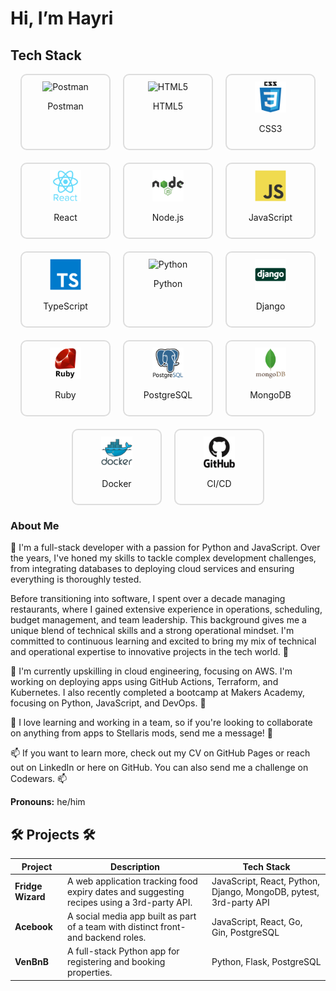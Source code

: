 # Hi, I’m Hayri


## Tech Stack

<div style="display: flex; flex-wrap: wrap; justify-content: center; gap: 20px;">

  <div style="border: 2px solid #ddd; padding: 10px; border-radius: 10px; text-align: center; width: 120px;">
    <img src="https://www.vectorlogo.zone/logos/getpostman/getpostman-icon.svg" alt="Postman" width="50" height="50"/>
    <p>Postman</p>
  </div>
  
  <div style="border: 2px solid #ddd; padding: 10px; border-radius: 10px; text-align: center; width: 120px;">
    <img src="https://www.w3.org/html/logo/downloads/HTML5_Logo_512.png" alt="HTML5" width="50" height="50"/>
    <p>HTML5</p>
  </div>
  
  <div style="border: 2px solid #ddd; padding: 10px; border-radius: 10px; text-align: center; width: 120px;">
    <img src="https://raw.githubusercontent.com/devicons/devicon/master/icons/css3/css3-original-wordmark.svg" alt="CSS3" width="50" height="50"/>
    <p>CSS3</p>
  </div>
  
  <div style="border: 2px solid #ddd; padding: 10px; border-radius: 10px; text-align: center; width: 120px;">
    <img src="https://raw.githubusercontent.com/devicons/devicon/master/icons/react/react-original-wordmark.svg" alt="React" width="50" height="50"/>
    <p>React</p>
  </div>
  
  <div style="border: 2px solid #ddd; padding: 10px; border-radius: 10px; text-align: center; width: 120px;">
    <img src="https://raw.githubusercontent.com/devicons/devicon/master/icons/nodejs/nodejs-original-wordmark.svg" alt="Node.js" width="50" height="50"/>
    <p>Node.js</p>
  </div>
  
  <div style="border: 2px solid #ddd; padding: 10px; border-radius: 10px; text-align: center; width: 120px;">
    <img src="https://raw.githubusercontent.com/devicons/devicon/master/icons/javascript/javascript-original.svg" alt="JavaScript" width="50" height="50"/>
    <p>JavaScript</p>
  </div>
  
  <div style="border: 2px solid #ddd; padding: 10px; border-radius: 10px; text-align: center; width: 120px;">
    <img src="https://raw.githubusercontent.com/devicons/devicon/master/icons/typescript/typescript-original.svg" alt="TypeScript" width="50" height="50"/>
    <p>TypeScript</p>
  </div>
  
  <div style="border: 2px solid #ddd; padding: 10px; border-radius: 10px; text-align: center; width: 120px;">
    <img src="https://www.python.org/static/community_logos/python-logo.png" alt="Python" width="50" height="50"/>
    <p>Python</p>
  </div>
  
  <div style="border: 2px solid #ddd; padding: 10px; border-radius: 10px; text-align: center; width: 120px;">
    <img src="https://raw.githubusercontent.com/devicons/devicon/master/icons/django/django-original.svg" alt="Django" width="50" height="50"/>
    <p>Django</p>
  </div>
  
  <div style="border: 2px solid #ddd; padding: 10px; border-radius: 10px; text-align: center; width: 120px;">
    <img src="https://raw.githubusercontent.com/devicons/devicon/master/icons/ruby/ruby-original-wordmark.svg" alt="Ruby" width="50" height="50"/>
    <p>Ruby</p>
  </div>
  
  <div style="border: 2px solid #ddd; padding: 10px; border-radius: 10px; text-align: center; width: 120px;">
    <img src="https://raw.githubusercontent.com/devicons/devicon/master/icons/postgresql/postgresql-original-wordmark.svg" alt="PostgreSQL" width="50" height="50"/>
    <p>PostgreSQL</p>
  </div>
  
  <div style="border: 2px solid #ddd; padding: 10px; border-radius: 10px; text-align: center; width: 120px;">
    <img src="https://raw.githubusercontent.com/devicons/devicon/master/icons/mongodb/mongodb-original-wordmark.svg" alt="MongoDB" width="50" height="50"/>
    <p>MongoDB</p>
  </div>
  
  <div style="border: 2px solid #ddd; padding: 10px; border-radius: 10px; text-align: center; width: 120px;">
    <img src="https://raw.githubusercontent.com/devicons/devicon/master/icons/docker/docker-original-wordmark.svg" alt="Docker" width="50" height="50"/>
    <p>Docker</p>
  </div>

  <div style="border: 2px solid #ddd; padding: 10px; border-radius: 10px; text-align: center; width: 120px;">
    <img src="https://raw.githubusercontent.com/devicons/devicon/master/icons/github/github-original-wordmark.svg" alt="CI/CD" width="50" height="50"/>
    <p>CI/CD</p>
  </div>

</div>

### About Me

👀 I'm a full-stack developer with a passion for Python and JavaScript. Over the years, I've honed my skills to tackle complex development challenges, from integrating databases to deploying cloud services and ensuring everything is thoroughly tested.

Before transitioning into software, I spent over a decade managing restaurants, where I gained extensive experience in operations, scheduling, budget management, and team leadership. This background gives me a unique blend of technical skills and a strong operational mindset. I'm committed to continuous learning and excited to bring my mix of technical and operational expertise to innovative projects in the tech world. 👀

🌱 I'm currently upskilling in cloud engineering, focusing on AWS. I'm working on deploying apps using GitHub Actions, Terraform, and Kubernetes. I also recently completed a bootcamp at Makers Academy, focusing on Python, JavaScript, and DevOps. 🌱

💞️ I love learning and working in a team, so if you're looking to collaborate on anything from apps to Stellaris mods, send me a message! 💞️

📫 If you want to learn more, check out my CV on GitHub Pages or reach out on LinkedIn or here on GitHub. You can also send me a challenge on Codewars. 📫

**Pronouns:** he/him

## 🛠️ Projects 🛠️

| Project        | Description                                                                                 | Tech Stack                                         |
|----------------|---------------------------------------------------------------------------------------------|----------------------------------------------------|
| **Fridge Wizard** | A web application tracking food expiry dates and suggesting recipes using a 3rd-party API. | JavaScript, React, Python, Django, MongoDB, pytest, 3rd-party API |
| **Acebook**    | A social media app built as part of a team with distinct front- and backend roles.           | JavaScript, React, Go, Gin, PostgreSQL             |
| **VenBnB**     | A full-stack Python app for registering and booking properties.                              | Python, Flask, PostgreSQL                          |
